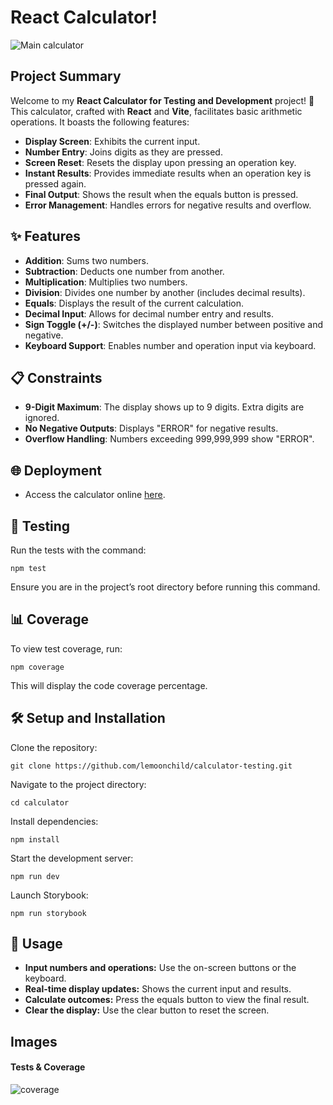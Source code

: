# React Calculator!

![Main calculator](https://i.postimg.cc/cJLdMJMz/image-2024-05-18-202046078.png)

## Project Summary

Welcome to my **React Calculator for Testing and Development** project! 🎉 This calculator, crafted with **React** and **Vite**, facilitates basic arithmetic operations. It boasts the following features:

- **Display Screen**: Exhibits the current input.
- **Number Entry**: Joins digits as they are pressed.
- **Screen Reset**: Resets the display upon pressing an operation key.
- **Instant Results**: Provides immediate results when an operation key is pressed again.
- **Final Output**: Shows the result when the equals button is pressed.
- **Error Management**: Handles errors for negative results and overflow.

## ✨ Features

- **Addition**: Sums two numbers.
- **Subtraction**: Deducts one number from another.
- **Multiplication**: Multiplies two numbers.
- **Division**: Divides one number by another (includes decimal results).
- **Equals**: Displays the result of the current calculation.
- **Decimal Input**: Allows for decimal number entry and results.
- **Sign Toggle (+/-)**: Switches the displayed number between positive and negative.
- **Keyboard Support**: Enables number and operation input via keyboard.

## 📋 Constraints

- **9-Digit Maximum**: The display shows up to 9 digits. Extra digits are ignored.
- **No Negative Outputs**: Displays "ERROR" for negative results.
- **Overflow Handling**: Numbers exceeding 999,999,999 show "ERROR".

## 🌐 Deployment

- Access the calculator online [here](calculator-project-gilt.vercel.app).

## 🧪 Testing

Run the tests with the command:

```
npm test
```

Ensure you are in the project’s root directory before running this command.

## 📊 Coverage
To view test coverage, run:

```
npm coverage
```

This will display the code coverage percentage.

## 🛠️ Setup and Installation

Clone the repository:

```
git clone https://github.com/lemoonchild/calculator-testing.git
```

Navigate to the project directory:

```
cd calculator
```

Install dependencies:

```
npm install
```

Start the development server:

```
npm run dev
```

Launch Storybook:

```
npm run storybook
```

## 🚀 Usage

- **Input numbers and operations:** Use the on-screen buttons or the keyboard.
- **Real-time display updates:** Shows the current input and results.
- **Calculate outcomes:** Press the equals button to view the final result.
- **Clear the display:** Use the clear button to reset the screen.

## Images

#### Tests & Coverage 
![coverage](https://i.postimg.cc/T2svrjtM/image-2024-05-18-203041759.png)

